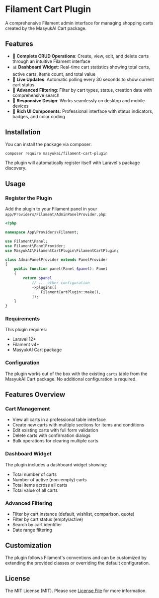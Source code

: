# Filament Cart Plugin

A comprehensive Filament admin interface for managing shopping carts created by the MasyukAI Cart package.

## Features

- 🛒 **Complete CRUD Operations**: Create, view, edit, and delete carts through an intuitive Filament interface
- 📊 **Dashboard Widget**: Real-time cart statistics showing total carts, active carts, items count, and total value
- 🔄 **Live Updates**: Automatic polling every 30 seconds to show current cart status
- 🎯 **Advanced Filtering**: Filter by cart types, status, creation date with comprehensive search
- 📱 **Responsive Design**: Works seamlessly on desktop and mobile devices
- 🎨 **Rich UI Components**: Professional interface with status indicators, badges, and color coding

## Installation

You can install the package via composer:

```bash
composer require masyukai/filament-cart-plugin
```

The plugin will automatically register itself with Laravel's package discovery.

## Usage

### Register the Plugin

Add the plugin to your Filament panel in your `app/Providers/Filament/AdminPanelProvider.php`:

```php
<?php

namespace App\Providers\Filament;

use Filament\Panel;
use Filament\PanelProvider;
use MasyukAI\FilamentCartPlugin\FilamentCartPlugin;

class AdminPanelProvider extends PanelProvider
{
    public function panel(Panel $panel): Panel
    {
        return $panel
            // ... other configuration
            ->plugins([
                FilamentCartPlugin::make(),
            ]);
    }
}
```

### Requirements

This plugin requires:
- Laravel 12+
- Filament v4+
- MasyukAI Cart package

### Configuration

The plugin works out of the box with the existing `carts` table from the MasyukAI Cart package. No additional configuration is required.

## Features Overview

### Cart Management
- View all carts in a professional table interface
- Create new carts with multiple sections for items and conditions
- Edit existing carts with full form validation
- Delete carts with confirmation dialogs
- Bulk operations for clearing multiple carts

### Dashboard Widget
The plugin includes a dashboard widget showing:
- Total number of carts
- Number of active (non-empty) carts
- Total items across all carts
- Total value of all carts

### Advanced Filtering
- Filter by cart instance (default, wishlist, comparison, quote)
- Filter by cart status (empty/active)
- Search by cart identifier
- Date range filtering

## Customization

The plugin follows Filament's conventions and can be customized by extending the provided classes or overriding the default configuration.

## License

The MIT License (MIT). Please see [License File](LICENSE.md) for more information.